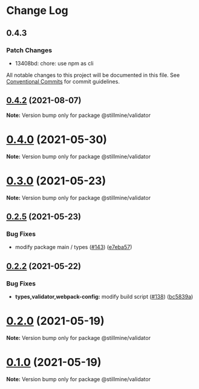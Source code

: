 # Change Log

## 0.4.3

### Patch Changes

- 13408bd: chore: use npm as cli

All notable changes to this project will be documented in this file.
See [Conventional Commits](https://conventionalcommits.org) for commit guidelines.

## [0.4.2](https://github.com/stillmine/packages/compare/v0.4.1...v0.4.2) (2021-08-07)

**Note:** Version bump only for package @stillmine/validator

# [0.4.0](https://github.com/stillmine/packages/compare/v0.3.1...v0.4.0) (2021-05-30)

**Note:** Version bump only for package @stillmine/validator

# [0.3.0](https://github.com/stillmine/packages/compare/v0.2.6...v0.3.0) (2021-05-23)

**Note:** Version bump only for package @stillmine/validator

## [0.2.5](https://github.com/stillmine/packages/compare/v0.2.4...v0.2.5) (2021-05-23)

### Bug Fixes

- modify package main / types ([#143](https://github.com/stillmine/packages/issues/143)) ([e7eba57](https://github.com/stillmine/packages/commit/e7eba5714d812425611a15b8f364d57c203ce5d8))

## [0.2.2](https://github.com/stillmine/packages/compare/v0.2.1...v0.2.2) (2021-05-22)

### Bug Fixes

- **types,validator,webpack-config:** modify build script ([#138](https://github.com/stillmine/packages/issues/138)) ([bc5839a](https://github.com/stillmine/packages/commit/bc5839a6bb67ff427244358e8ac10a8ec105ce64))

# [0.2.0](https://github.com/stillmine/packages/compare/v0.1.0...v0.2.0) (2021-05-19)

**Note:** Version bump only for package @stillmine/validator

# [0.1.0](https://github.com/stillmine/packages/compare/v0.0.2...v0.1.0) (2021-05-19)

**Note:** Version bump only for package @stillmine/validator
